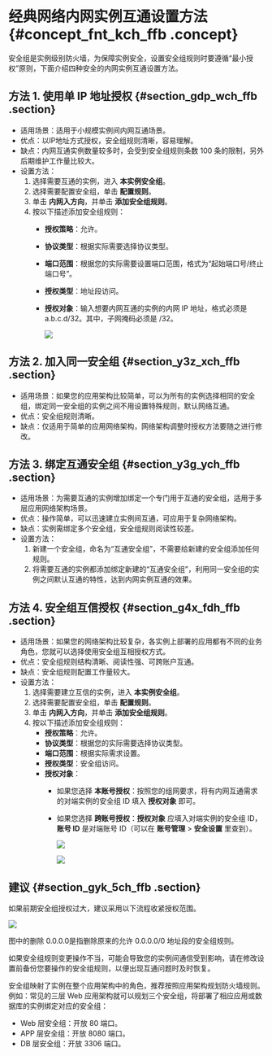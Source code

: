 # 经典网络内网实例互通设置方法 {#concept_fnt_kch_ffb .concept}

安全组是实例级别防火墙，为保障实例安全，设置安全组规则时要遵循“最小授权”原则，下面介绍四种安全的内网实例互通设置方法。

## 方法 1. 使用单 IP 地址授权 {#section_gdp_wch_ffb .section}

-   适用场景：适用于小规模实例间内网互通场景。
-   优点：以IP地址方式授权，安全组规则清晰，容易理解。
-   缺点：内网互通实例数量较多时，会受到安全组规则条数 100 条的限制，另外后期维护工作量比较大。
-   设置方法：
    1.  选择需要互通的实例，进入 **本实例安全组**。
    2.  选择需要配置安全组，单击 **配置规则**。
    3.  单击 **内网入方向**，并单击 **添加安全组规则**。
    4.  按以下描述添加安全组规则：
        -   **授权策略**：允许。
        -   **协议类型**：根据实际需要选择协议类型。
        -   **端口范围**：根据您的实际需要设置端口范围，格式为“起始端口号/终止端口号”。
        -   **授权类型**：地址段访问。
        -   **授权对象**：输入想要内网互通的实例的内网 IP 地址，格式必须是 a.b.c.d/32。其中，子网掩码必须是 /32。

            ![](images/12634_zh-CN_source.png)


## 方法 2. 加入同一安全组 {#section_y3z_xch_ffb .section}

-   适用场景：如果您的应用架构比较简单，可以为所有的实例选择相同的安全组，绑定同一安全组的实例之间不用设置特殊规则，默认网络互通。
-   优点：安全组规则清晰。
-   缺点：仅适用于简单的应用网络架构，网络架构调整时授权方法要随之进行修改。

## 方法 3. 绑定互通安全组 {#section_y3g_ych_ffb .section}

-   适用场景：为需要互通的实例增加绑定一个专门用于互通的安全组，适用于多层应用网络架构场景。
-   优点：操作简单，可以迅速建立实例间互通，可应用于复杂网络架构。
-   缺点：实例需绑定多个安全组，安全组规则阅读性较差。
-   设置方法：
    1.  新建一个安全组，命名为“互通安全组”，不需要给新建的安全组添加任何规则。
    2.  将需要互通的实例都添加绑定新建的“互通安全组”，利用同一安全组的实例之间默认互通的特性，达到内网实例互通的效果。

## 方法 4. 安全组互信授权 {#section_g4x_fdh_ffb .section}

-   适用场景：如果您的网络架构比较复杂，各实例上部署的应用都有不同的业务角色，您就可以选择使用安全组互相授权方式。
-   优点：安全组规则结构清晰、阅读性强、可跨账户互通。
-   缺点：安全组规则配置工作量较大。
-   设置方法：
    1.  选择需要建立互信的实例，进入 **本实例安全组**。
    2.  选择需要配置安全组，单击 **配置规则**。
    3.  单击 **内网入方向**，并单击 **添加安全组规则**。
    4.  按以下描述添加安全组规则：
        -   **授权策略**：允许。
        -   **协议类型**：根据您的实际需要选择协议类型。
        -   **端口范围**：根据实际需求设置。
        -   **授权类型**：安全组访问。
        -   **授权对象**：
            -   如果您选择 **本账号授权**：按照您的组网要求，将有内网互通需求的对端实例的安全组 ID 填入 **授权对象** 即可。
            -   如果您选择 **跨账号授权**：**授权对象** 应填入对端实例的安全组 ID，**账号 ID** 是对端账号 ID（可以在 **账号管理** \> **安全设置** 里查到）。

                ![](images/12635_zh-CN_source.png)

                ![](images/12636_zh-CN_source.png)


## 建议 {#section_gyk_5ch_ffb .section}

如果前期安全组授权过大，建议采用以下流程收紧授权范围。

![](images/12637_zh-CN_source.png)

图中的删除 0.0.0.0是指删除原来的允许 0.0.0.0/0 地址段的安全组规则。

如果安全组规则变更操作不当，可能会导致您的实例间通信受到影响，请在修改设置前备份您要操作的安全组规则，以便出现互通问题时及时恢复。

安全组映射了实例在整个应用架构中的角色，推荐按照应用架构规划防火墙规则。例如：常见的三层 Web 应用架构就可以规划三个安全组，将部署了相应应用或数据库的实例绑定对应的安全组：

-   Web 层安全组：开放 80 端口。
-   APP 层安全组：开放 8080 端口。
-   DB 层安全组：开放 3306 端口。

